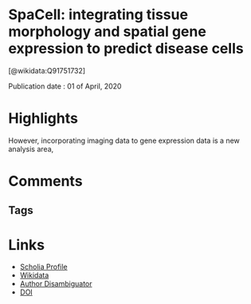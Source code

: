 
SpaCell: integrating tissue morphology and spatial gene expression to predict disease cells
===========================================================================================
  
  [@wikidata:Q91751732]  
  
Publication date : 01 of April, 2020  

# Highlights
However, incorporating imaging data to gene expression data is a new analysis area,
# Comments

## Tags

# Links
  
 * [Scholia Profile](https://scholia.toolforge.org/work/Q91751732)  
 * [Wikidata](https://www.wikidata.org/wiki/Q91751732)  
 * [Author Disambiguator](https://author-disambiguator.toolforge.org/work_item_oauth.php?id=Q91751732&batch_id=&match=1&author_list_id=&doit=Get+author+links+for+work)  
 * [DOI](https://doi.org/10.1093/BIOINFORMATICS/BTZ914)  
